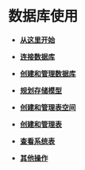 # 数据库使用<a name="ZH-CN_TOPIC_0242370173"></a>

-   **[从这里开始](从这里开始.md)**  

-   **[连接数据库](连接数据库-10.md)**  

-   **[创建和管理数据库](创建和管理数据库.md)**  

-   **[规划存储模型](规划存储模型.md)**  

-   **[创建和管理表空间](创建和管理表空间.md)**  

-   **[创建和管理表](创建和管理表.md)**  

-   **[查看系统表](查看系统表.md)**  

-   **[其他操作](其他操作.md)**  


